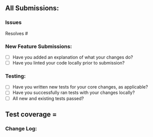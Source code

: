 ## All Submissions:

### Issues
Resolves #

### New Feature Submissions:
* [ ] Have you added an explanation of what your changes do?
* [ ] Have you linted your code locally prior to submission?

### Testing:
* [ ] Have you written new tests for your core changes, as applicable?
* [ ] Have you successfully ran tests with your changes locally?
* [ ] All new and existing tests passed?

**Test coverage** =
--------------------------------------------------------------------------------
### Change Log:
